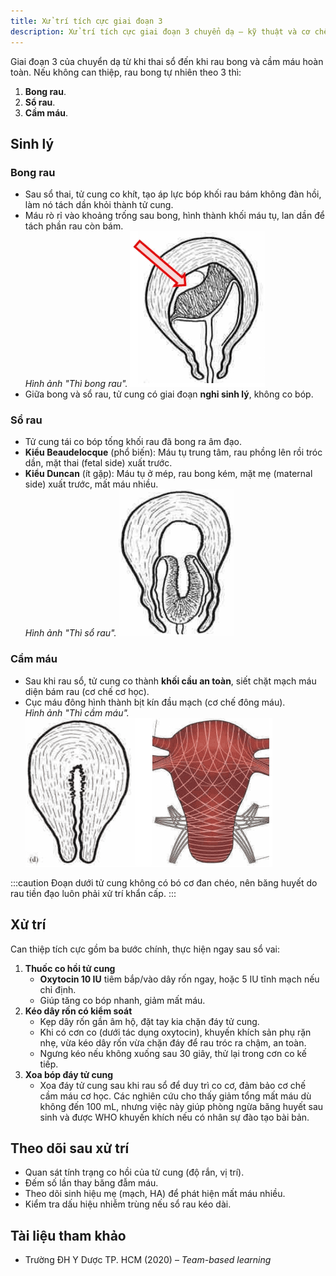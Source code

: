 ```yaml
---
title: Xử trí tích cực giai đoạn 3
description: Xử trí tích cực giai đoạn 3 chuyển dạ — kỹ thuật và cơ chế giảm mất máu sau sổ thai.
---
```


Giai đoạn 3 của chuyển dạ từ khi thai sổ đến khi rau bong và cầm máu hoàn toàn. Nếu không can thiệp, rau bong tự nhiên theo 3 thì:

1. **Bong rau**.
2. **Sổ rau**.
3. **Cầm máu**.

## Sinh lý

### Bong rau

- Sau sổ thai, tử cung co khít, tạo áp lực bóp khối rau bám không đàn hồi, làm nó tách dần khỏi thành tử cung.
- Máu rò rỉ vào khoảng trống sau bong, hình thành khối máu tụ, lan dần để tách phần rau còn bám.<br>
  _Hình ảnh "Thì bong rau"._
  ![Thì bong rau](./_images/xu-tri-tich-cuc-giai-doan-3/bong-rau.png)
- Giữa bong và sổ rau, tử cung có giai đoạn **nghỉ sinh lý**, không co bóp.

### Sổ rau

- Tử cung tái co bóp tống khối rau đã bong ra âm đạo.
- **Kiểu Beaudelocque** (phổ biến): Máu tụ trung tâm, rau phồng lên rồi tróc dần, mặt thai (fetal side) xuất trước.
- **Kiểu Duncan** (ít gặp): Máu tụ ở mép, rau bong kém, mặt mẹ (maternal side) xuất trước, mất máu nhiều.<br>
  _Hình ảnh "Thì sổ rau"._
  ![Thì sổ rau](./_images/xu-tri-tich-cuc-giai-doan-3/so-rau.png)

### Cầm máu

- Sau khi rau sổ, tử cung co thành **khối cầu an toàn**, siết chặt mạch máu diện bám rau (cơ chế cơ học).
- Cục máu đông hình thành bịt kín đầu mạch (cơ chế đông máu).<br>
  _Hình ảnh "Thì cầm máu"._
  ![Thì cầm máu](./_images/xu-tri-tich-cuc-giai-doan-3/cam-mau.png)

:::caution
Đoạn dưới tử cung không có bó cơ đan chéo, nên băng huyết do rau tiền đạo luôn phải xử trí khẩn cấp.
:::

## Xử trí

Can thiệp tích cực gồm ba bước chính, thực hiện ngay sau sổ vai:

1. **Thuốc co hồi tử cung**
   - **Oxytocin 10 IU** tiêm bắp/vào dây rốn ngay, hoặc 5 IU tĩnh mạch nếu chỉ định.
   - Giúp tăng co bóp nhanh, giảm mất máu.
2. **Kéo dây rốn có kiểm soát**
   - Kẹp dây rốn gần âm hộ, đặt tay kia chặn đáy tử cung.
   - Khi có cơn co (dưới tác dụng oxytocin), khuyến khích sản phụ rặn nhẹ, vừa kéo dây rốn vừa chặn đáy để rau tróc ra chậm, an toàn.
   - Ngưng kéo nếu không xuống sau 30 giây, thử lại trong cơn co kế tiếp.
3. **Xoa bóp đáy tử cung**
   - Xoa đáy tử cung sau khi rau sổ để duy trì co cơ, đảm bảo cơ chế cầm máu cơ học.
     Các nghiên cứu cho thấy giảm tổng mất máu dù không đến 100 mL, nhưng việc này giúp phòng ngừa băng huyết sau sinh và được WHO khuyến khích nếu có nhân sự đào tạo bài bản.

## Theo dõi sau xử trí

- Quan sát tính trạng co hồi của tử cung (độ rắn, vị trí).
- Đếm số lần thay băng đẫm máu.
- Theo dõi sinh hiệu mẹ (mạch, HA) để phát hiện mất máu nhiều.
- Kiểm tra dấu hiệu nhiễm trùng nếu sổ rau kéo dài.

## Tài liệu tham khảo

- Trường ĐH Y Dược TP. HCM (2020) – _Team-based learning_
